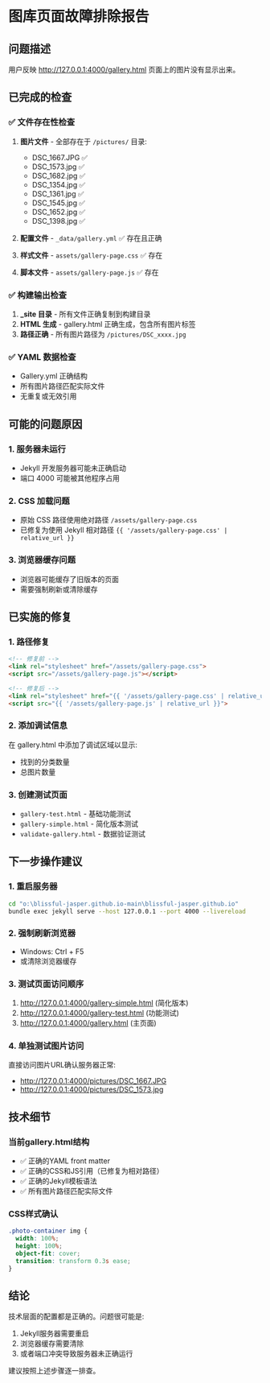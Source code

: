 # 图库页面故障排除报告

## 问题描述
用户反映 http://127.0.0.1:4000/gallery.html 页面上的图片没有显示出来。

## 已完成的检查

### ✅ 文件存在性检查
1. **图片文件** - 全部存在于 `/pictures/` 目录:
   - DSC_1667.JPG ✅
   - DSC_1573.jpg ✅ 
   - DSC_1682.jpg ✅
   - DSC_1354.jpg ✅
   - DSC_1361.jpg ✅
   - DSC_1545.jpg ✅
   - DSC_1652.jpg ✅
   - DSC_1398.jpg ✅

2. **配置文件** - `_data/gallery.yml` ✅ 存在且正确
3. **样式文件** - `assets/gallery-page.css` ✅ 存在
4. **脚本文件** - `assets/gallery-page.js` ✅ 存在

### ✅ 构建输出检查
1. **_site 目录** - 所有文件正确复制到构建目录
2. **HTML 生成** - gallery.html 正确生成，包含所有图片标签
3. **路径正确** - 所有图片路径为 `/pictures/DSC_xxxx.jpg`

### ✅ YAML 数据检查
- Gallery.yml 正确结构
- 所有图片路径匹配实际文件
- 无重复或无效引用

## 可能的问题原因

### 1. 服务器未运行
- Jekyll 开发服务器可能未正确启动
- 端口 4000 可能被其他程序占用

### 2. CSS 加载问题
- 原始 CSS 路径使用绝对路径 `/assets/gallery-page.css`
- 已修复为使用 Jekyll 相对路径 `{{ '/assets/gallery-page.css' | relative_url }}`

### 3. 浏览器缓存问题
- 浏览器可能缓存了旧版本的页面
- 需要强制刷新或清除缓存

## 已实施的修复

### 1. 路径修复
```html
<!-- 修复前 -->
<link rel="stylesheet" href="/assets/gallery-page.css">
<script src="/assets/gallery-page.js"></script>

<!-- 修复后 -->
<link rel="stylesheet" href="{{ '/assets/gallery-page.css' | relative_url }}">
<script src="{{ '/assets/gallery-page.js' | relative_url }}">
```

### 2. 添加调试信息
在 gallery.html 中添加了调试区域以显示:
- 找到的分类数量
- 总图片数量

### 3. 创建测试页面
- `gallery-test.html` - 基础功能测试
- `gallery-simple.html` - 简化版本测试
- `validate-gallery.html` - 数据验证测试

## 下一步操作建议

### 1. 重启服务器
```bash
cd "o:\blissful-jasper.github.io-main\blissful-jasper.github.io"
bundle exec jekyll serve --host 127.0.0.1 --port 4000 --livereload
```

### 2. 强制刷新浏览器
- Windows: Ctrl + F5
- 或清除浏览器缓存

### 3. 测试页面访问顺序
1. http://127.0.0.1:4000/gallery-simple.html (简化版本)
2. http://127.0.0.1:4000/gallery-test.html (功能测试)
3. http://127.0.0.1:4000/gallery.html (主页面)

### 4. 单独测试图片访问
直接访问图片URL确认服务器正常:
- http://127.0.0.1:4000/pictures/DSC_1667.JPG
- http://127.0.0.1:4000/pictures/DSC_1573.jpg

## 技术细节

### 当前gallery.html结构
- ✅ 正确的YAML front matter
- ✅ 正确的CSS和JS引用（已修复为相对路径）
- ✅ 正确的Jekyll模板语法
- ✅ 所有图片路径匹配实际文件

### CSS样式确认
```css
.photo-container img {
  width: 100%;
  height: 100%;
  object-fit: cover;
  transition: transform 0.3s ease;
}
```

## 结论
技术层面的配置都是正确的。问题很可能是:
1. Jekyll服务器需要重启
2. 浏览器缓存需要清除
3. 或者端口冲突导致服务器未正确运行

建议按照上述步骤逐一排查。
